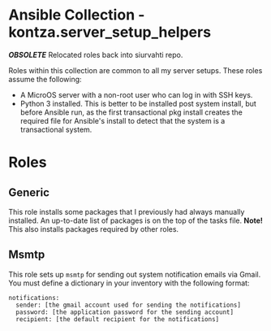 # Ansible Collection - kontza.server_setup_helpers

***OBSOLETE***
Relocated roles back into siurvahti repo.

Roles within this collection are common to all my server setups. These roles assume the following:
- A MicroOS server with a non-root user who can log in with SSH keys.
- Python 3 installed. This is better to be installed post system install, but before Ansible run, as the first transactional pkg install creates the required file for Ansible's install to detect that the system is a transactional system.

# Roles

## Generic
This role installs some packages that I previously had always manually installed. An up-to-date list of packages is on the top of the tasks file. **Note!** This also installs packages required by other roles.

## Msmtp
This role sets up `msmtp` for sending out system notification emails via Gmail. You must define a dictionary in your inventory with the following format:
```
notifications:
  sender: [the gmail account used for sending the notifications]
  password: [the application password for the sending account]
  recipient: [the default recipient for the notifications]
```
